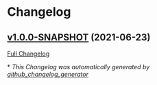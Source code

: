 # Changelog

## [v1.0.0-SNAPSHOT](https://github.com/NASA-PDS/supplementer/tree/v1.0.0-SNAPSHOT) (2021-06-23)

[Full Changelog](https://github.com/NASA-PDS/supplementer/compare/a67fee2f301561bb15f6cb744b9ac0e4ae72b183...v1.0.0-SNAPSHOT)



\* *This Changelog was automatically generated by [github_changelog_generator](https://github.com/github-changelog-generator/github-changelog-generator)*
